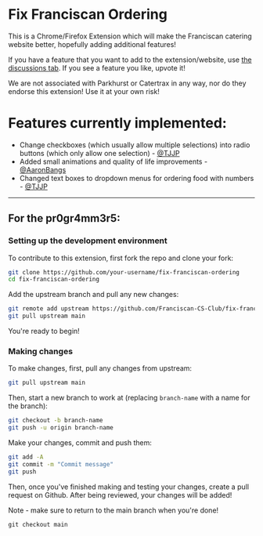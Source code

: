 # Fix Franciscan Ordering

This is a Chrome/Firefox Extension which will make the Franciscan catering website better, hopefully adding additional features!

If you have a feature that you want to add to the extension/website, use [the discussions tab](https://github.com/Franciscan-CS-Club/fix-franciscan-ordering/discussions). If you see a feature you like, upvote it!

We are not associated with Parkhurst or Catertrax in any way, nor do they endorse this extension! Use it at your own risk!



# Features currently implemented:
- Change checkboxes (which usually allow multiple selections) into radio buttons (which only allow one selection) - [@TJJP](https://github.com/TJJP)
- Added small animations and quality of life improvements - [@AaronBangs](https://github.com/AaronBangs)
- Changed text boxes to dropdown menus for ordering food with numbers - [@TJJP](https://github.com/TJJP)

---

## For the pr0gr4mm3r5:

### Setting up the development environment

To contribute to this extension, first fork the repo and clone your fork:
```bash
git clone https://github.com/your-username/fix-franciscan-ordering
cd fix-franciscan-ordering
```
Add the upstream branch and pull any new changes:
```bash
git remote add upstream https://github.com/Franciscan-CS-Club/fix-franciscan-ordering
git pull upstream main
```
You're ready to begin!

### Making changes

To make changes, first, pull any changes from upstream:
```bash
git pull upstream main
```

Then, start a new branch to work at (replacing `branch-name` with a name for the branch):
```bash
git checkout -b branch-name
git push -u origin branch-name
```
Make your changes, commit and push them:
```bash
git add -A
git commit -m "Commit message"
git push
```

Then, once you've finished making and testing your changes, create a pull request on Github. After being reviewed, your changes will be added!


Note - make sure to return to the main branch when you're done!
```
git checkout main
```
